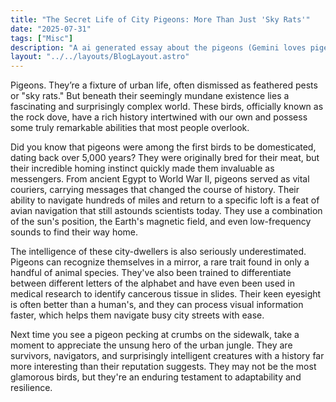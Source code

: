 ```yaml
---
title: "The Secret Life of City Pigeons: More Than Just 'Sky Rats'"
date: "2025-07-31"
tags: ["Misc"]
description: "A ai generated essay about the pigeons (Gemini loves pigeons)"
layout: "../../layouts/BlogLayout.astro"
---
```


Pigeons. They’re a fixture of urban life, often dismissed as feathered pests or "sky rats." But beneath their seemingly mundane existence lies a fascinating and surprisingly complex world. These birds, officially known as the rock dove, have a rich history intertwined with our own and possess some truly remarkable abilities that most people overlook.

Did you know that pigeons were among the first birds to be domesticated, dating back over 5,000 years? They were originally bred for their meat, but their incredible homing instinct quickly made them invaluable as messengers. From ancient Egypt to World War II, pigeons served as vital couriers, carrying messages that changed the course of history. Their ability to navigate hundreds of miles and return to a specific loft is a feat of avian navigation that still astounds scientists today. They use a combination of the sun's position, the Earth's magnetic field, and even low-frequency sounds to find their way home.

The intelligence of these city-dwellers is also seriously underestimated. Pigeons can recognize themselves in a mirror, a rare trait found in only a handful of animal species. They've also been trained to differentiate between different letters of the alphabet and have even been used in medical research to identify cancerous tissue in slides. Their keen eyesight is often better than a human's, and they can process visual information faster, which helps them navigate busy city streets with ease.

Next time you see a pigeon pecking at crumbs on the sidewalk, take a moment to appreciate the unsung hero of the urban jungle. They are survivors, navigators, and surprisingly intelligent creatures with a history far more interesting than their reputation suggests. They may not be the most glamorous birds, but they're an enduring testament to adaptability and resilience.